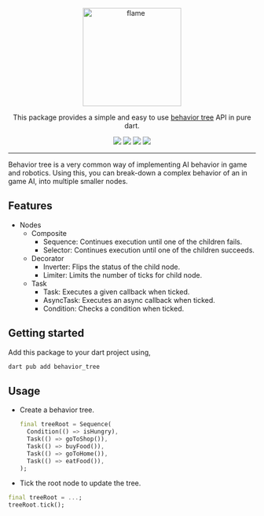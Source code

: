 <!-- markdownlint-disable MD013 -->
<p align="center">
  <a href="https://flame-engine.org">
    <img alt="flame" width="200px" src="https://user-images.githubusercontent.com/6718144/101553774-3bc7b000-39ad-11eb-8a6a-de2daa31bd64.png">
  </a>
</p>

<p align="center">
This package provides a simple and easy to use <a href="https://en.wikipedia.org/wiki/Behavior_tree">behavior tree</a> API in pure dart.
</p>

<p align="center">
  <a title="Pub" href="https://pub.dev/packages/behavior_tree" ><img src="https://img.shields.io/pub/v/behavior_tree.svg?style=popout" /></a>
  <a title="Test" href="https://github.com/flame-engine/flame/actions?query=workflow%3Acicd+branch%3Amain"><img src="https://github.com/flame-engine/flame/workflows/cicd/badge.svg?branch=main&event=push"/></a>
  <a title="Discord" href="https://discord.gg/pxrBmy4"><img src="https://img.shields.io/discord/509714518008528896.svg"/></a>
  <a title="Melos" href="https://github.com/invertase/melos"><img src="https://img.shields.io/badge/maintained%20with-melos-f700ff.svg"/></a>
</p>

---
<!-- markdownlint-enable MD013 -->


Behavior tree is a very common way of implementing AI behavior in game and robotics. Using this, you
can break-down a complex behavior of an in game AI, into multiple smaller nodes.


## Features

- Nodes
  - Composite
    - Sequence: Continues execution until one of the children fails.
    - Selector: Continues execution until one of the children  succeeds.
  - Decorator
    - Inverter: Flips the status of the child node.
    - Limiter: Limits the number of ticks for child node.
  - Task
    - Task: Executes a given callback when ticked.
    - AsyncTask: Executes an async callback when ticked.
    - Condition: Checks a condition when ticked.


## Getting started

Add this package to your dart project using,

```bash
dart pub add behavior_tree
```


## Usage

- Create a behavior tree.

  ```dart
  final treeRoot = Sequence(
    Condition(() => isHungry),
    Task(() => goToShop()),
    Task(() => buyFood()),
    Task(() => goToHome()),
    Task(() => eatFood()),
  );
  ```

- Tick the root node to update the tree.

```dart
final treeRoot = ...;
treeRoot.tick();
```
